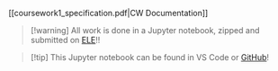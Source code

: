 [[coursework1_specification.pdf|CW Documentation]]

>[!warning] All work is done in a Jupyter notebook, zipped and submitted on [ELE](https://ele.exeter.ac.uk/my/)!! 

>[!tip] This Jupyter notebook can be found in VS Code or [GitHub](https://github.com/SpaceEnthusiast07/UNI/tree/main/COM1011%20-%20Machine%20Learning/Coursework/CW1)!



